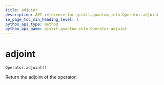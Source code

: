 ```yaml
---
title: adjoint
description: API reference for qiskit.quantum_info.Operator.adjoint
in_page_toc_min_heading_level: 1
python_api_type: method
python_api_name: qiskit.quantum_info.Operator.adjoint
---
```


# adjoint

<span id="qiskit.quantum_info.Operator.adjoint" />

`Operator.adjoint()`

Return the adjoint of the operator.

